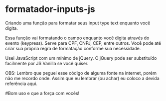 # formatador-inputs-js
Criando uma função para formatar seus input type text enquanto você digita.

Essa função vai formatando o campo enquanto você digita através do evento (keypress). 
Serve para CPF, CNPJ, CEP, entre outros. Você pode até criar sua própria regra de formatação conforme sua necessidade. 
 
Usei JavaScript com um mínimo de jQuery. O jQuery pode ser substituído facilmente por JS Vanilla se você quiser.
 
OBS: Lembro que peguei esse código de alguma fonte na internet, porém não me recordo onde. Assim que eu lembrar (ou achar) eu coloco a devida referência aqui. 
 
 #Bom uso e que a força com vocês!
